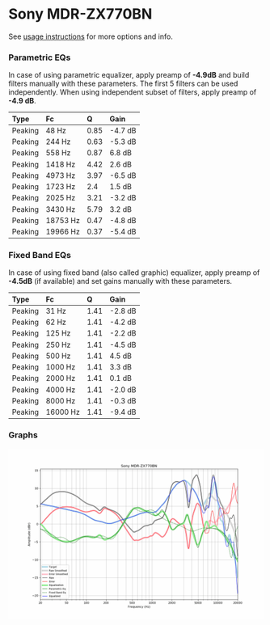 # Sony MDR-ZX770BN
See [usage instructions](https://github.com/jaakkopasanen/AutoEq#usage) for more options and info.

### Parametric EQs
In case of using parametric equalizer, apply preamp of **-4.9dB** and build filters manually
with these parameters. The first 5 filters can be used independently.
When using independent subset of filters, apply preamp of **-4.9 dB**.

| Type    | Fc       |    Q | Gain    |
|:--------|:---------|:-----|:--------|
| Peaking | 48 Hz    | 0.85 | -4.7 dB |
| Peaking | 244 Hz   | 0.63 | -5.3 dB |
| Peaking | 558 Hz   | 0.87 | 6.8 dB  |
| Peaking | 1418 Hz  | 4.42 | 2.6 dB  |
| Peaking | 4973 Hz  | 3.97 | -6.5 dB |
| Peaking | 1723 Hz  | 2.4  | 1.5 dB  |
| Peaking | 2025 Hz  | 3.21 | -3.2 dB |
| Peaking | 3430 Hz  | 5.79 | 3.2 dB  |
| Peaking | 18753 Hz | 0.47 | -4.8 dB |
| Peaking | 19966 Hz | 0.37 | -5.4 dB |

### Fixed Band EQs
In case of using fixed band (also called graphic) equalizer, apply preamp of **-4.5dB**
(if available) and set gains manually with these parameters.

| Type    | Fc       |    Q | Gain    |
|:--------|:---------|:-----|:--------|
| Peaking | 31 Hz    | 1.41 | -2.8 dB |
| Peaking | 62 Hz    | 1.41 | -4.2 dB |
| Peaking | 125 Hz   | 1.41 | -2.2 dB |
| Peaking | 250 Hz   | 1.41 | -4.5 dB |
| Peaking | 500 Hz   | 1.41 | 4.5 dB  |
| Peaking | 1000 Hz  | 1.41 | 3.3 dB  |
| Peaking | 2000 Hz  | 1.41 | 0.1 dB  |
| Peaking | 4000 Hz  | 1.41 | -2.0 dB |
| Peaking | 8000 Hz  | 1.41 | -0.3 dB |
| Peaking | 16000 Hz | 1.41 | -9.4 dB |

### Graphs
![](./Sony%20MDR-ZX770BN.png)